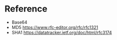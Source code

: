
# Reference 
- Base64 
- MD5 https://www.rfc-editor.org/rfc/rfc1321
- SHA1 https://datatracker.ietf.org/doc/html/rfc3174